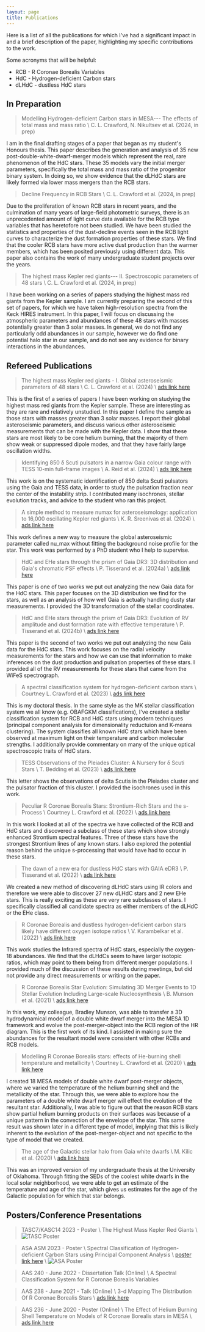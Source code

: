 ```yaml
---
layout: page
title: Publications
---
```


Here is a list of all the publications for which I've had a significant impact in and a brief description of the paper, highlighting my specific contributions to the work.

Some acronyms that will be helpful:
* RCB - R Coronae Borealis Variables
* HdC - Hydrogen-deficient Carbon stars
* dLHdC - dustless HdC stars

## In Preparation

> Modelling Hydrogen-deficient Carbon stars in MESA--- The effects of total mass and mass ratio \\
> C. L. Crawford, N. Nikultsev et al. (2024, in prep)

I am in the final drafting stages of a paper that began as my student's Honours thesis. This paper describes the generation and analysis of 35 new post-double-white-dwarf-merger models which represent the real, rare phenomenon of the HdC stars. These 35 models vary the initial merger parameters, specifically the total mass and mass ratio of the progenitor binary system. In doing so, we show evidence that the dLHdC stars are likely formed via lower mass mergers than the RCB stars.

> Decline Frequency in RCB Stars \\
> C. L. Crawford et al. (2024, in prep)

Due to the proliferation of known RCB stars in recent years, and the culmination of many years of large-field photometric surveys, there is an unprecedented amount of light curve data available for the RCB type variables that has heretofore not been studied. We have been studied the statistics and properties of the dust-decline events seen in the RCB light curves to characterize the dust formation properties of these stars. We find that the cooler RCB stars have more active dust production than the warmer members, which has been posited previously using different data. This paper also contains the work of many undergraduate student projects over the years.

> The highest mass Kepler red giants--- II. Spectroscopic parameters of 48 stars \\
> C. L. Crawford et al. (2024, in prep)

I have been working on a series of papers studying the highest mass red giants from the Kepler sample. I am currently preparing the second of this set of papers, for which we have taken high-resolution spectra from the Keck HIRES instrument. In this paper, I will focus on discussing the atmospheric parameters and abundances of these 48 stars with masses potentially greater than 3 solar masses. In general, we do not find any particularly odd abundances in our sample, however we do find one potential halo star in our sample, and do not see any evidence for binary interactions in the abundances.


## Refereed Publications

> The highest mass Kepler red giants - I. Global asteroseismic parameters of 48 stars \\
> C. L. Crawford et al. (2024) \\
> [ads link here](https://ui.adsabs.harvard.edu/abs/2024MNRAS.528.7397C/abstract)

This is the first of a series of papers I have been working on studying the highest mass red giants from the Kepler sample. These are interesting as they are rare and relatively unstudied. In this paper I define the sample as those stars with masses greater than 3 solar masses. I report their global asteroseismic parameters, and discuss various other asteroseismic measurements that can be made with the Kepler data. I show that these stars are most likely to be core helium burning, that the majority of them show weak or suppressed dipole modes, and that they have fairly large oscillation widths. 

> Identifying 850 δ Scuti pulsators in a narrow Gaia colour range with TESS 10-min full-frame images \\
> A. Reid et al. (2024) \\
> [ads link here](https://ui.adsabs.harvard.edu/abs/2024MNRAS.528.2464R/abstract)

This work is on the systematic identification of 850 delta Scuti pulsators using the Gaia and TESS data, in order to study the pulsation fraction near the center of the instability strip. I contributed many isochrones, stellar evolution tracks, and advice to the student who ran this project.

> A simple method to measure numax for asteroseismology: application to 16,000 oscillating Kepler red giants \\
> K. R. Sreenivas et al. (2024) \\
> [ads link here](https://ui.adsabs.harvard.edu/abs/2024arXiv240117557S/abstract)

This work defines a new way to measure the global asteroseismic parameter called nu_max without fitting the background noise profile for the star. This work was performed by a PhD student who I help to supervise.

> HdC and EHe stars through the prism of Gaia DR3: 3D distribution and Gaia's chromatic PSF effects \\
> P. Tisserand et al. (2024a) \\
> [ads link here](https://ui.adsabs.harvard.edu/abs/2023arXiv230910148T/abstract)

This paper is one of two works we put out analyzing the new Gaia data for the HdC stars. This paper focuses on the 3D distribution we find for the stars, as well as an analysis of how well Gaia is actually handling dusty star measurements. I provided the 3D transformation of the stellar coordinates.

> HdC and EHe stars through the prism of Gaia DR3: Evolution of RV amplitude and dust formation rate with effective temperature \\
> P. Tisserand et al. (2024b) \\
> [ads link here](https://ui.adsabs.harvard.edu/abs/2023arXiv230910139T/abstract)

This paper is the second of two works we put out analyzing the new Gaia data for the HdC stars. This work focuses on the radial velocity measurements for the stars and how we can use that information to make inferences on the dust production and pulsation properties of these stars. I provided all of the RV measurements for these stars that came from the WiFeS spectrograph.

> A spectral classification system for hydrogen-deficient carbon stars \\
> Courtney L. Crawford et al. (2023) \\
> [ads link here](https://ui.adsabs.harvard.edu/abs/2023MNRAS.521.1674C/abstract)

This is my doctoral thesis. In the same style as the MK stellar classification system we all know (e.g. OBAFGKM classifications), I've created a stellar classification system for RCB and HdC stars using modern techniques (principal component analysis for dimensionality reductuion and K-means clustering). The system classifies all known HdC stars which have been observed at maximum light on their temperature and carbon molecular strengths. I additionally provide commentary on many of the unique optical spectroscopic traits of HdC stars.

> TESS Observations of the Pleiades Cluster: A Nursery for δ Scuti Stars \\
> T. Bedding et al. (2023) \\
> [ads link here](https://ui.adsabs.harvard.edu/abs/2023ApJ...946L..10B/abstract)

This letter shows the observations of delta Scutis in the Pleiades cluster and the pulsator fraction of this cluster. I provided the isochrones used in this work.

> Peculiar R Coronae Borealis Stars: Strontium-Rich Stars and the s-Process \\
> Courtney L. Crawford et al. (2022) \\
> [ads link here](https://ui.adsabs.harvard.edu/abs/2022A%26A...667A..85C/abstract)

In this work I looked at all of the spectra we have collected of the RCB and HdC stars and discovered a subclass of these stars which show strongly enhanced Strontium spectral features. Three of these stars have the strongest Strontium lines of any known stars. I also explored the potential reason behind the unique s-processing that would have had to occur in these stars.

> The dawn of a new era for dustless HdC stars with GAIA eDR3  \\
> P. Tisserand et al. (2022) \\
> [ads link here](https://ui.adsabs.harvard.edu/abs/2022A%26A...667A..83T/abstract)

We created a new method of discovering dLHdC stars using IR colors and therefore we were able to discover 27 new dLHdC stars and 2 new EHe stars. This is really exciting as these are very rare subclasses of stars. I specifically classified all candidate spectra as either members of the dLHdC or the EHe class. 

> R Coronae Borealis and dustless hydrogen-deficient carbon stars likely have different oxygen isotope ratios \\
> V. Karambelkar et al. (2022) \\
> [ads link here](https://ui.adsabs.harvard.edu/abs/2022A%26A...667A..84K/abstract)

This work studies the Infrared spectra of HdC stars, especially the oxygen-18 abundances. We find that the dLHdCs seem to have larger isotopic ratios, which may point to them being from different merger populations. I provided much of the discussion of these results during meetings, but did not provide any direct measurements or writing on the paper.

> R Coronae Borealis Star Evolution: Simulating 3D Merger Events to 1D Stellar Evolution Including Large-scale Nucleosynthesis \\
> B. Munson et al. (2021) \\
> [ads link here](https://ui.adsabs.harvard.edu/abs/2021ApJ...911..103M/abstract)

In this work, my colleague, Bradley Munson, was able to transfer a 3D hydrodynamical model of a double white dwarf merger into the MESA 1D framework and evolve the post-merger-object into the RCB region of the HR diagram. This is the first work of its kind. I assisted in making sure the abundances for the resultant model were consistent with other RCBs and RCB models.

> Modelling R Coronae Borealis stars: effects of He-burning shell temperature and metallicity \\
> Courtney L. Crawford et al. (2020) \\
> [ads link here](https://ui.adsabs.harvard.edu/abs/2020MNRAS.498.2912C/abstract)

I created 18 MESA models of double white dwarf post-merger objects, where we varied the temperature of the helium burning shell and the metallicity of the star. Through this, we were able to explore how the parameters of a double white dwarf merger will effect the evolution of the resultant star. Additionally, I was able to figure out that the reason RCB stars show partial helium burning products on their surfaces was because of a unique pattern in the convection of the envelope of the star. This same result was shown later in a different type of model, implying that this is likely inherent to the evolution of the post-merger-object and not specific to the type of model that we created.

> The age of the Galactic stellar halo from Gaia white dwarfs \\
> M. Kilic et al. (2020) \\
> [ads link here](https://ui.adsabs.harvard.edu/abs/2019MNRAS.482..965K/abstract) 

This was an improved version of my undergraduate thesis at the University of Oklahoma. Through fitting the SEDs of the coolest white dwarfs in the local solar neighborhood, we were able to get an estimate of the temperature and age of the star, which gives us estimates for the age of the Galactic population for which that star belongs.

## Posters/Conference Presentations

> TASC7/KASC14 2023 - Poster \\
> The Highest Mass Kepler Red Giants \\
![TASC Poster](./pictures/TASC_Poster.png)

> ASA ASM 2023 - Poster \\
> Spectral Classification of Hydrogen-deficient Carbon Stars using Principal Component Analysis \\
> [poster link here](https://www.asa2023.org/posters-archived) \\
![ASA Poster](./pictures/ASA_Poster.png)

> AAS 240 - June 2022 - Dissertation Talk (Online) \\
> A Spectral Classification System for R Coronae Borealis Variables

> AAS 238 - June 2021 - Talk (Online) \\
> 3-d Mapping The Distribution Of R Coronae Borealis Stars \\
> [ads link here](https://ui.adsabs.harvard.edu/abs/2021AAS...23832303C/abstract)

> AAS 236 - June 2020 - Poster (Online) \\
> The Effect of Helium Burning Shell Temperature on Models of R Coronae Borealis stars in MESA \\
> [ads link here](https://ui.adsabs.harvard.edu/abs/2020AAS...23633102C/abstract)

